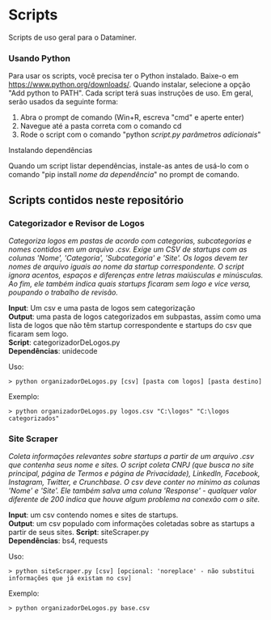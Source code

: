 # Scripts

Scripts de uso geral para o Dataminer. 

### Usando Python

Para usar os scripts, você precisa ter o Python instalado. Baixe-o em https://www.python.org/downloads/. Quando instalar, selecione a opção "Add python to PATH". Cada script terá suas instruções de uso. Em geral, serão usados da seguinte forma:
1. Abra o prompt de comando (Win+R, escreva "cmd" e aperte enter)
2. Navegue até a pasta correta com o comando cd
3. Rode o script com o comando "python *script.py* *parâmetros adicionais*"

Instalando dependências

Quando um script listar dependências, instale-as antes de usá-lo com o comando "pip install *nome da dependência*" no prompt de comando.

## Scripts contidos neste repositório
### Categorizador e Revisor de Logos
*Categoriza logos em pastas de acordo com categorias, subcategorias e nomes contidos em um arquivo .csv. Exige um CSV de startups com as colunas 'Nome', 'Categoria', 'Subcategoria' e 'Site'. Os logos devem ter nomes de arquivo iguais ao nome da startup correspondente. O script ignora acentos, espaços e diferenças entre letras maiúsculas e minúsculas. Ao fim, ele também indica quais startups ficaram sem logo e vice versa, poupando o trabalho de revisão.*

**Input**: Um csv e uma pasta de logos sem categorização  
**Output**: uma pasta de logos categorizados em subpastas, assim como uma lista de logos que não têm startup correspondente e startups do csv que ficaram sem logo.  
**Script**: categorizadorDeLogos.py  
**Dependências**: unidecode  

Uso:

    > python organizadorDeLogos.py [csv] [pasta com logos] [pasta destino]

Exemplo:

    > python organizadorDeLogos.py logos.csv "C:\logos" "C:\logos categorizados"

### Site Scraper
*Coleta informações relevantes sobre startups a partir de um arquivo .csv que contenha seus nome e sites. O script coleta CNPJ (que busca no site principal, página de Termos e página de Privacidade), LinkedIn, Facebook, Instagram, Twitter, e Crunchbase. O csv deve conter no mínimo as colunas 'Nome' e 'Site'. Ele também salva uma coluna 'Response' - qualquer valor diferente de 200 indica que houve algum problema na conexão com o site.*

**Input**: um csv contendo nomes e sites de startups.  
**Output**: um csv populado com informações coletadas sobre as startups a partir de seus sites.
**Script**: siteScraper.py  
**Dependências**: bs4, requests  

Uso:

    > python siteScraper.py [csv] [opcional: 'noreplace' - não substitui informações que já existam no csv]

Exemplo:

    > python organizadorDeLogos.py base.csv

